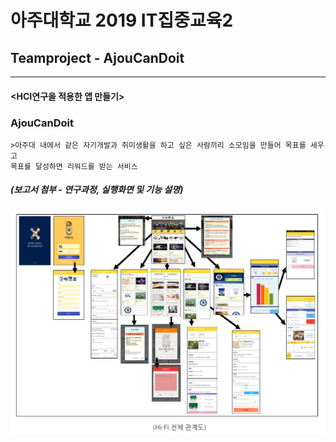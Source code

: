 # 아주대학교 2019 IT집중교육2
## Teamproject - AjouCanDoit
----------------------------------------------
#### <HCI연구을 적용한 앱 만들기>

### AjouCanDoit
    >아주대 내에서 같은 자기개발과 취미생활을 하고 싶은 사람끼리 소모임을 만들어 목표를 세우고 
    목표를 달성하면 리워드를 받는 서비스

##### (보고서 첨부 - 연구과정, 실행화면 및 기능 설명)

 ![hi-fi-rel](./hi-fi-rel.PNG)
    